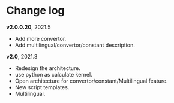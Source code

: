 # Change log

**v2.0.0.20**, 2021.5   
  - Add more convertor.  
  - Add multilingual/convertor/constant description.

**v2.0**, 2021.3
  - Redesign the architecture.
  - use python as calculate kernel.
  - Open architecture for convertor/constant/Multilingual feature.
  - New script templates.
  - Multilingual.